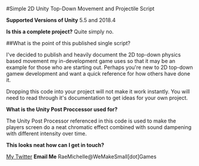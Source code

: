 #Simple 2D Unity Top-Down Movement and Projectile Script

**Supported Versions of Unity** 5.5 and 2018.4

**Is this a complete project?** Quite simply no.

##What is the point of this published single script?

I've decided to publish and heavily document the 2D top-down physics based movement my in-development game uses so that it may be an example for those who are starting out. Perhaps you're new to 2D top-down gamew development and want a quick reference for how others have done it.

Dropping this code into your project will not make it work instantly. You will need to read through it's documentation to get ideas for your own project.

**What is the Unity Post Proccessor used for?** 

The Unity Post Processor referenced in this code is used to make the players screen do a neat chromatic effect combined with sound dampening with different intensity over time.

**This looks neat how can I get in touch?**

[My Twitter](https://wwww.twitter.com/Kitsune86/)
**Email Me** RaeMichelle@WeMakeSmall[dot]Games
